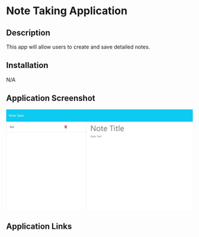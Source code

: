 # Note Taking Application

## Description

This app will allow users to create and save detailed notes. 

## Installation 

N/A

## Application Screenshot

![Alt Text](/public/assets/images/Capture2.JPG)

## Application Links 